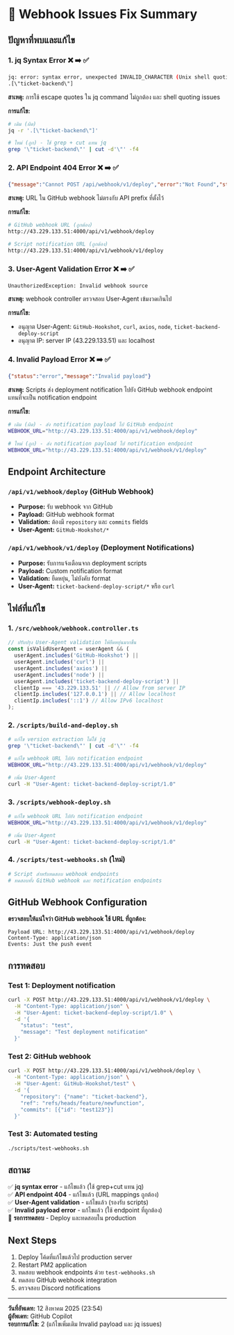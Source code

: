 # 🔧 Webhook Issues Fix Summary

## ปัญหาที่พบและแก้ไข

### 1. jq Syntax Error ❌ ➡️ ✅
```bash
jq: error: syntax error, unexpected INVALID_CHARACTER (Unix shell quoting issues?) at <top-level>, line 1:
.[\"ticket-backend\"]  
```

**สาเหตุ:** การใช้ escape quotes ใน jq command ไม่ถูกต้อง และ shell quoting issues

**การแก้ไข:**
```bash
# เดิม (ผิด)
jq -r '.[\"ticket-backend\"]'

# ใหม่ (ถูก) - ใช้ grep + cut แทน jq
grep '\"ticket-backend\"' | cut -d'\"' -f4
```

### 2. API Endpoint 404 Error ❌ ➡️ ✅
```json
{"message":"Cannot POST /api/webhook/v1/deploy","error":"Not Found","statusCode":404}
```

**สาเหตุ:** URL ใน GitHub webhook ไม่ตรงกับ API prefix ที่ตั้งไว้

**การแก้ไข:**
```bash
# GitHub webhook URL (ถูกต้อง)
http://43.229.133.51:4000/api/v1/webhook/deploy

# Script notification URL (ถูกต้อง)  
http://43.229.133.51:4000/api/v1/webhook/v1/deploy
```

### 3. User-Agent Validation Error ❌ ➡️ ✅
```
UnauthorizedException: Invalid webhook source
```

**สาเหตุ:** webhook controller ตรวจสอบ User-Agent เข้มงวดเกินไป

**การแก้ไข:**
- อนุญาต User-Agent: `GitHub-Hookshot`, `curl`, `axios`, `node`, `ticket-backend-deploy-script`
- อนุญาต IP: server IP (43.229.133.51) และ localhost

### 4. Invalid Payload Error ❌ ➡️ ✅
```json
{"status":"error","message":"Invalid payload"}
```

**สาเหตุ:** Scripts ส่ง deployment notification ไปยัง GitHub webhook endpoint แทนที่จะเป็น notification endpoint

**การแก้ไข:**
```bash
# เดิม (ผิด) - ส่ง notification payload ไป GitHub endpoint
WEBHOOK_URL="http://43.229.133.51:4000/api/v1/webhook/deploy"

# ใหม่ (ถูก) - ส่ง notification payload ไป notification endpoint
WEBHOOK_URL="http://43.229.133.51:4000/api/v1/webhook/v1/deploy"
```

## Endpoint Architecture

### `/api/v1/webhook/deploy` (GitHub Webhook)
- **Purpose:** รับ webhook จาก GitHub
- **Payload:** GitHub webhook format
- **Validation:** ต้องมี `repository` และ `commits` fields
- **User-Agent:** `GitHub-Hookshot/*`

### `/api/v1/webhook/v1/deploy` (Deployment Notifications)
- **Purpose:** รับการแจ้งเตือนจาก deployment scripts
- **Payload:** Custom notification format
- **Validation:** ยืดหยุ่น, ไม่บังคับ format
- **User-Agent:** `ticket-backend-deploy-script/*` หรือ `curl`

## ไฟล์ที่แก้ไข

### 1. `/src/webhook/webhook.controller.ts`
```typescript
// ปรับปรุง User-Agent validation ให้ยืดหยุ่นมากขึ้น
const isValidUserAgent = userAgent && (
  userAgent.includes('GitHub-Hookshot') || 
  userAgent.includes('curl') || 
  userAgent.includes('axios') ||
  userAgent.includes('node') ||
  userAgent.includes('ticket-backend-deploy-script') ||
  clientIp === '43.229.133.51' || // Allow from server IP
  clientIp.includes('127.0.0.1') || // Allow localhost
  clientIp.includes('::1') // Allow IPv6 localhost
);
```

### 2. `/scripts/build-and-deploy.sh`
```bash
# แก้ไข version extraction ไม่ใช้ jq
grep '\"ticket-backend\"' | cut -d'\"' -f4

# แก้ไข webhook URL ไปยัง notification endpoint
WEBHOOK_URL="http://43.229.133.51:4000/api/v1/webhook/v1/deploy"

# เพิ่ม User-Agent
curl -H "User-Agent: ticket-backend-deploy-script/1.0"
```

### 3. `/scripts/webhook-deploy.sh`
```bash
# แก้ไข webhook URL ไปยัง notification endpoint
WEBHOOK_URL="http://43.229.133.51:4000/api/v1/webhook/v1/deploy"

# เพิ่ม User-Agent
curl -H "User-Agent: ticket-backend-deploy-script/1.0"
```

### 4. `/scripts/test-webhooks.sh` (ใหม่)
```bash
# Script สำหรับทดสอบ webhook endpoints
# ทดสอบทั้ง GitHub webhook และ notification endpoints
```

## GitHub Webhook Configuration

**ตรวจสอบให้แน่ใจว่า GitHub webhook ใช้ URL ที่ถูกต้อง:**
```
Payload URL: http://43.229.133.51:4000/api/v1/webhook/deploy
Content-Type: application/json
Events: Just the push event
```

## การทดสอบ

### Test 1: Deployment notification
```bash
curl -X POST http://43.229.133.51:4000/api/v1/webhook/v1/deploy \
  -H "Content-Type: application/json" \
  -H "User-Agent: ticket-backend-deploy-script/1.0" \
  -d '{
    "status": "test",
    "message": "Test deployment notification"
  }'
```

### Test 2: GitHub webhook
```bash
curl -X POST http://43.229.133.51:4000/api/v1/webhook/deploy \
  -H "Content-Type: application/json" \
  -H "User-Agent: GitHub-Hookshot/test" \
  -d '{
    "repository": {"name": "ticket-backend"},
    "ref": "refs/heads/feature/newfunction",
    "commits": [{"id": "test123"}]
  }'
```

### Test 3: Automated testing
```bash
./scripts/test-webhooks.sh
```

## สถานะ

✅ **jq syntax error** - แก้ไขแล้ว (ใช้ grep+cut แทน jq)  
✅ **API endpoint 404** - แก้ไขแล้ว (URL mappings ถูกต้อง)  
✅ **User-Agent validation** - แก้ไขแล้ว (รองรับ scripts)  
✅ **Invalid payload error** - แก้ไขแล้ว (ใช้ endpoint ที่ถูกต้อง)  
🔄 **รอการทดสอบ** - Deploy และทดสอบใน production  

## Next Steps

1. Deploy โค้ดที่แก้ไขแล้วไป production server
2. Restart PM2 application
3. ทดสอบ webhook endpoints ด้วย `test-webhooks.sh`
4. ทดสอบ GitHub webhook integration
5. ตรวจสอบ Discord notifications

---
**วันที่อัพเดท:** 12 สิงหาคม 2025 (23:54)  
**ผู้อัพเดท:** GitHub Copilot  
**รอบการแก้ไข:** 2 (แก้ไขเพิ่มเติม Invalid payload และ jq issues)  
